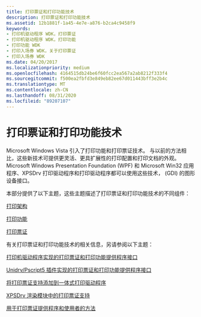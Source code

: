 ```yaml
---
title: 打印票证和打印功能技术
description: 打印票证和打印功能技术
ms.assetid: 12b1881f-1a45-4e7e-a876-b2ca4c9458f9
keywords:
- 打印机驱动程序 WDK，打印票证
- 打印机驱动程序 WDK，打印功能
- 打印功能 WDK
- 打印入场券 WDK，关于打印票证
- 打印入场券 WDK
ms.date: 04/20/2017
ms.localizationpriority: medium
ms.openlocfilehash: 4164515db24be6f60fcc2ea567a2ab8212f333f4
ms.sourcegitcommit: f500ea2fbfd3e849eb82ee67d011443bff3e2b4c
ms.translationtype: MT
ms.contentlocale: zh-CN
ms.lasthandoff: 08/31/2020
ms.locfileid: "89207107"
---
```

# <a name="print-ticket-and-print-capabilities-technologies"></a>打印票证和打印功能技术


Microsoft Windows Vista 引入了打印功能和打印票证技术。 与以前的方法相比，这些新技术可提供更灵活、更具扩展性的打印配置和打印文档的外观。 Microsoft Windows Presentation Foundation (WPF) 和 Microsoft Win32 应用程序、XPSDrv 打印驱动程序和打印驱动程序都可以使用这些技术， (GDI) 的图形设备接口。

本部分提供了以下主题，这些主题描述了打印票证和打印功能技术的不同组件：

[打印架构](print-schema.md)

[打印功能](print-capabilities.md)

[打印票证](print-ticket.md)

有关打印票证和打印功能技术的相关信息，另请参阅以下主题：

[打印机驱动程序实现的打印票证和打印功能提供程序接口](print-ticket-and-print-capabilities-provider-interface-implemented-by-.md)

[Unidrv/Pscript5 插件实现的打印票证和打印功能提供程序接口](print-ticket-and-print-capabilities-provider-interface-implemented-by-.md)

[将打印票证支持添加到一体式打印驱动程序](adding-print-ticket-support-to-monolithic-print-drivers.md)

[XPSDrv 渲染模块中的打印票证支持](print-ticket-support-in-the-xpsdrv-render-module.md)

[用于打印票证提供程序和使用者的方法](/windows-hardware/drivers/ddi/_print/index)

 

